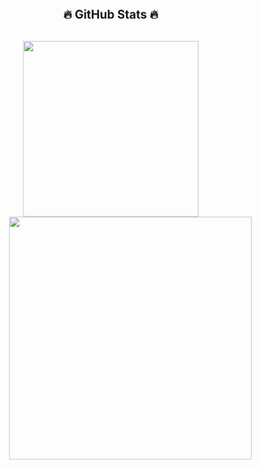 <h2 align="center">🔥 GitHub Stats 🔥</h2>
<br>
<div align=center>
  <a href="#" title="Trần Đức Duy">
    <img width="314" align="center" src="https://github-readme-stats.vercel.app/api/top-langs/?username=buivantann&hide=c%23,powershell,Mathematica,Ruby,Objective-C,Objective-C%2b%2b,Cuda&title_color=61dafb&text_color=ffffff&icon_color=61dafb&bg_color=20232a&langs_count=8&layout=compact&border_color=61dafb&hide_border=true" />
  </a>
  <a href="#" title="Trần Đức Duy">
    <img align="right" width="434" src="https://github-readme-stats.vercel.app/api?username=tdduydev&show_icons=true&theme=react&border_color=61dafb&hide_border=true" />
  </a>
</div>
